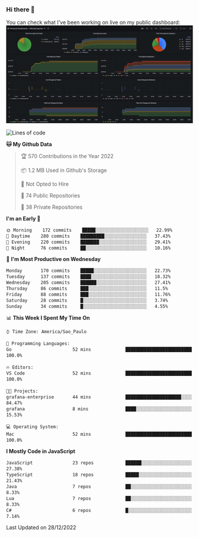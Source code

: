 ### Hi there 👋

<!--
**guicaulada/guicaulada** is a ✨ _special_ ✨ repository because its `README.md` (this file) appears on your GitHub profile.

Here are some ideas to get you started:

- 🔭 I’m currently working on ...
- 🌱 I’m currently learning ...
- 👯 I’m looking to collaborate on ...
- 🤔 I’m looking for help with ...
- 💬 Ask me about ...
- 📫 How to reach me: ...
- 😄 Pronouns: ...
- ⚡ Fun fact: ...
-->

You can check what I've been working on live on my public dashboard:
[![Grafana dashboard](./img/dashboard.png)](https://guicaulada.grafana.net/public-dashboards/e00f2ad838544b02826e8c075c05df45?orgId=1&refresh=30s)

<!--START_SECTION:waka-->
![Lines of code](https://img.shields.io/badge/From%20Hello%20World%20I%27ve%20Written-2.6%20million%20lines%20of%20code-blue)

**🐱 My Github Data** 

> 🏆 570 Contributions in the Year 2022
 > 
> 📦 1.2 MB Used in Github's Storage 
 > 
> 🚫 Not Opted to Hire
 > 
> 📜 74 Public Repositories 
 > 
> 🔑 38 Private Repositories  
 > 
**I'm an Early 🐤** 

```text
🌞 Morning    172 commits    █████░░░░░░░░░░░░░░░░░░░░   22.99% 
🌆 Daytime    280 commits    █████████░░░░░░░░░░░░░░░░   37.43% 
🌃 Evening    220 commits    ███████░░░░░░░░░░░░░░░░░░   29.41% 
🌙 Night      76 commits     ██░░░░░░░░░░░░░░░░░░░░░░░   10.16%

```
📅 **I'm Most Productive on Wednesday** 

```text
Monday       170 commits    █████░░░░░░░░░░░░░░░░░░░░   22.73% 
Tuesday      137 commits    ████░░░░░░░░░░░░░░░░░░░░░   18.32% 
Wednesday    205 commits    ██████░░░░░░░░░░░░░░░░░░░   27.41% 
Thursday     86 commits     ███░░░░░░░░░░░░░░░░░░░░░░   11.5% 
Friday       88 commits     ███░░░░░░░░░░░░░░░░░░░░░░   11.76% 
Saturday     28 commits     █░░░░░░░░░░░░░░░░░░░░░░░░   3.74% 
Sunday       34 commits     █░░░░░░░░░░░░░░░░░░░░░░░░   4.55%

```


📊 **This Week I Spent My Time On** 

```text
⌚︎ Time Zone: America/Sao_Paulo

💬 Programming Languages: 
Go                       52 mins             █████████████████████████   100.0%

🔥 Editors: 
VS Code                  52 mins             █████████████████████████   100.0%

🐱‍💻 Projects: 
grafana-enterprise       44 mins             █████████████████████░░░░   84.47% 
grafana                  8 mins              ████░░░░░░░░░░░░░░░░░░░░░   15.53%

💻 Operating System: 
Mac                      52 mins             █████████████████████████   100.0%

```

**I Mostly Code in JavaScript** 

```text
JavaScript               23 repos            ██████░░░░░░░░░░░░░░░░░░░   27.38% 
TypeScript               18 repos            █████░░░░░░░░░░░░░░░░░░░░   21.43% 
Java                     7 repos             ██░░░░░░░░░░░░░░░░░░░░░░░   8.33% 
Lua                      7 repos             ██░░░░░░░░░░░░░░░░░░░░░░░   8.33% 
C#                       6 repos             █░░░░░░░░░░░░░░░░░░░░░░░░   7.14%

```



 Last Updated on 28/12/2022
<!--END_SECTION:waka-->
